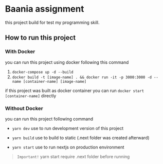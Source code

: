 # Baania assignment

this project build for test my programming skill.

## How to run this project

### With Docker

you can run this project using docker following this command

1.  `docker-compose up -d --build`
2.  `docker build -t [image-name] . && docker run -it -p 3000:3000 -d --name [container-name] [image-name]`

if this project was built as docker container you can run `docker start [container-name]` directly

### Without Docker

you can run this project following command

- `yarn dev` use to run development version of this project

- `yarn build` use to build to static (.next folder was created afterward)

- `yarn start` use to run nextjs on production environment

> `Important!` yarn start require .next folder before running
